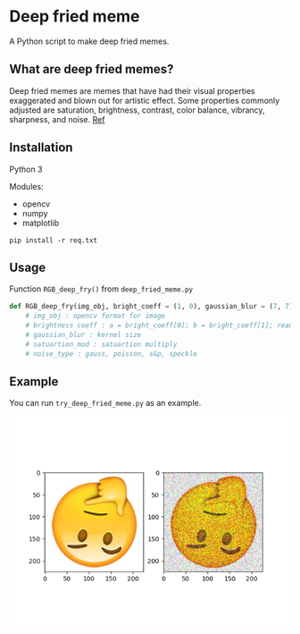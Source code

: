 # Deep fried meme

A Python script to make deep fried memes.

## What are deep fried memes?

Deep fried memes are memes that have had their visual properties exaggerated and blown out for artistic effect. Some properties commonly adjusted are saturation, brightness, contrast, color balance, vibrancy, sharpness, and noise. [Ref](https://www.vice.com/en_us/article/zmm885/how-to-deep-fry-a-meme)

## Installation

Python 3

Modules:
  - opencv
  - numpy
  - matplotlib

```
pip install -r req.txt
```

## Usage

Function `RGB_deep_fry()` from `deep_fried_meme.py`

```Python
def RGB_deep_fry(img_obj, bright_coeff = (1, 0), gaussian_blur = (7, 7), satuartion_mod = 1, noise_type = 'gauss'):
    # img_obj : opencv format for image
    # brightness coeff : a = bright_coeff[0]; b = bright_coeff[1]; read RGB_mod_bright()
    # gaussian_blur : kernel size
    # satuartion_mod : satuartion multiply
    # noise_type : gauss, poisson, s&p, speckle
```

## Example

You can run `try_deep_fried_meme.py` as an example.

![example](example.png)
